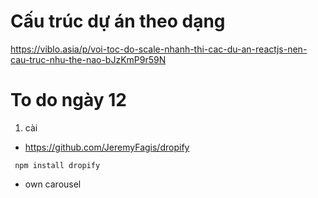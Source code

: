 # Cấu trúc dự án theo dạng
https://viblo.asia/p/voi-toc-do-scale-nhanh-thi-cac-du-an-reactjs-nen-cau-truc-nhu-the-nao-bJzKmP9r59N

# To do ngày 12
1. cài 
- https://github.com/JeremyFagis/dropify
```
 npm install dropify
```
- own carousel